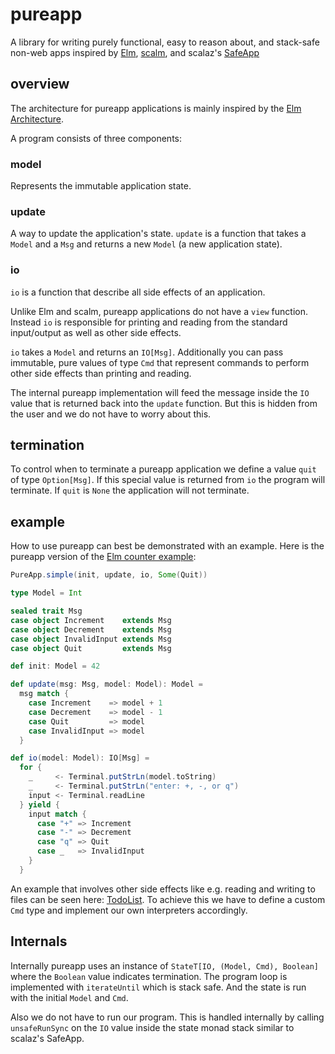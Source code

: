 # pureapp

A library for writing purely functional, easy to reason about, and stack-safe non-web apps inspired by [Elm](http://elm-lang.org/), [scalm](https://github.com/julienrf/scalm), and scalaz's [SafeApp](https://github.com/scalaz/scalaz/blob/bffbbcf366ca3a33dad6b3c10683228b20812bcf/effect/src/main/scala/scalaz/effect/SafeApp.scala)

## overview

The architecture for pureapp applications is mainly inspired by the [Elm Architecture](https://guide.elm-lang.org/architecture/).

A program consists of three components:

### model

Represents the immutable application state.

### update

A way to update the application's state. `update` is a function that takes a `Model` and a `Msg` and returns a new `Model` (a new application state).

### io

`io` is a function that describe all side effects of an application.

Unlike Elm and scalm, pureapp applications do not have a `view` function. Instead `io` is responsible for printing and reading from the standard input/output as well as other side effects.

`io` takes a `Model` and returns an `IO[Msg]`. Additionally you can pass immutable, pure values of type `Cmd` that represent commands to perform other side effects than printing and reading.

The internal pureapp implementation will feed the message inside the `IO` value that is returned back into the `update` function. But this is hidden from the user and we do not have to worry about this.

## termination

To control when to terminate a pureapp application we define a value `quit` of type `Option[Msg]`. If this special value is returned from `io` the program will terminate. If `quit` is `None` the application will not terminate.

## example

How to use pureapp can best be demonstrated with an example. Here is the pureapp version of the [Elm counter example](http://elm-lang.org/examples/buttons):

```scala
PureApp.simple(init, update, io, Some(Quit))

type Model = Int

sealed trait Msg
case object Increment    extends Msg
case object Decrement    extends Msg
case object InvalidInput extends Msg
case object Quit         extends Msg

def init: Model = 42

def update(msg: Msg, model: Model): Model =
  msg match {
    case Increment    => model + 1
    case Decrement    => model - 1
    case Quit         => model
    case InvalidInput => model
  }

def io(model: Model): IO[Msg] =
  for {
    _     <- Terminal.putStrLn(model.toString)
    _     <- Terminal.putStrLn("enter: +, -, or q")
    input <- Terminal.readLine
  } yield {
    input match {
      case "+" => Increment
      case "-" => Decrement
      case "q" => Quit
      case _   => InvalidInput
    }
  }
```

An example that involves other side effects like e.g. reading and writing to files can be seen here: [TodoList](https://github.com/battermann/pureapp/blob/master/examples/todolist/src/main/scala/example/Main.scala). To achieve this we have to define a custom `Cmd` type and implement our own interpreters accordingly.

## Internals

Internally pureapp uses an instance of `StateT[IO, (Model, Cmd), Boolean]` where the `Boolean` value indicates termination. The program loop is implemented with `iterateUntil` which is stack safe. And the state is run with the initial `Model` and `Cmd`.

Also we do not have to run our program. This is handled internally by calling `unsafeRunSync` on the `IO` value inside the state monad stack similar to scalaz's SafeApp.
